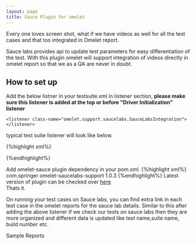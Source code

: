 ```yaml
---
layout: page
title: Sauce Plugin for omelet
---
```


Every one loves screen shot, what if we have videos as well for all the test cases and that too integrated in Omelet report.

Sauce labs provides api to update test parameters for easy differentiation of the test.
With this plugin omelet will support integration of videos directly in omelet report so that we as a QA are never in doubt.


## How to set up

Add the below listner in your testsuite.xml in listener section, **please make sure this listener is added at the top or before "Driver Initialization" listener**

`
<listener class-name="omelet.support.saucelabs.SauceLabsIntegration"></listener>
`

typical test suite listener will look like below.

{%highlight xml%}
	<listeners>
		<listener class-name="omelet.testng.support.TestInterceptor"></listener>
		<listener class-name="omelet.support.saucelabs.SauceLabsIntegration"></listener>
		<listener class-name="omelet.driver.DriverInitialization"></listener>
		<listener class-name="omelet.testng.support.RetryIAnnotationTransformer"></listener>
		<listener class-name="omelet.driver.SuiteConfiguration"></listener>
		<listener class-name="org.uncommons.reportng.HTMLReporter"></listener>
	</listeners>

{%endhighlight%}

Add omelet-sauce plugin dependency in your pom.xml.
{%highlight xml%}
	<dependency>
			<groupId>com.springer</groupId>
			<artifactId>omelet-saucelabs-support</artifactId>
			<version>1.0.3</version>
	</dependency>
{%endhighlight%}
Latest version of plugin can be checked over [here](http://search.maven.org/#search%7Cga%7C1%7Comelet)  
Thats it. 

On running your test cases on Sauce labs, you can find extra link in each test case in the omelet reports for the sauce lab details.
Similar to this after adding the above listener if we check our tests on sauce labs then they are more organized and different data is updated like test name,suite name, build number etc.








Sample Reports
